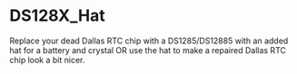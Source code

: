 # DS128X_Hat
Replace your dead Dallas RTC chip with a DS1285/DS12885 with an added hat for a battery and crystal OR use the hat to make a repaired Dallas RTC chip look a bit nicer.
